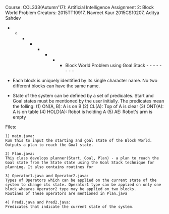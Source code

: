 Course: COL333(Autumn'17): Artificial Intelligence
Assignment 2: Block World Problem
Creators: 2015TT10917, Navreet Kaur
	  	  2015CS10207, Aditya Sahdev

- - - - - - - - Block World Problem using Goal Stack - - - - - - - - 

- Each block is uniquely identified by its single character name. No two different blocks can have the same name.
- State of the system can be defined by a set of predicates. Start and Goal states must be mentioned by the user initially. The predicates mean the folling:
	(1) ON(A, B): A is on B
	(2) CL(A): Top of A is clear
	(3) ONT(A): A is on table
	(4) HOLD(A): Robot is holding A
	(5) AE: Robot's arm is empty


Files:

	1) main.java:
	Run this to input the starting and goal state of the Block World. 
	Outputs a plan to reach the Goal state.

	2) Plan.java:
	This class develops planner(Start, Goal, Plan) - a plan to reach the Goal state from the State state using the Goal Stack technique for planning. It also contains routines for

	3) Operator1.java and Operator2.java:
	Types of Operators which can be applied on the current state of the system to change its state. Operator1 type can be applied on only one block whearas Operator2 type may be applied on two blocks.
	Routines of these operators are mentioned in Plan.java

	4) Pred1.java and Pred2.java:
	Predicates that indicate the current state of the system.
